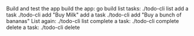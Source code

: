 Build and test the app
build the app: go build
list tasks: ./todo-cli list
add a task ./todo-cli add "Buy Milk"
add a task ./todo-cli add "Buy a bunch of bananas"
List again: ./todo-cli list
complete a task: ./todo-cli complete <id>
delete a task: ./todo-cli delete <id>